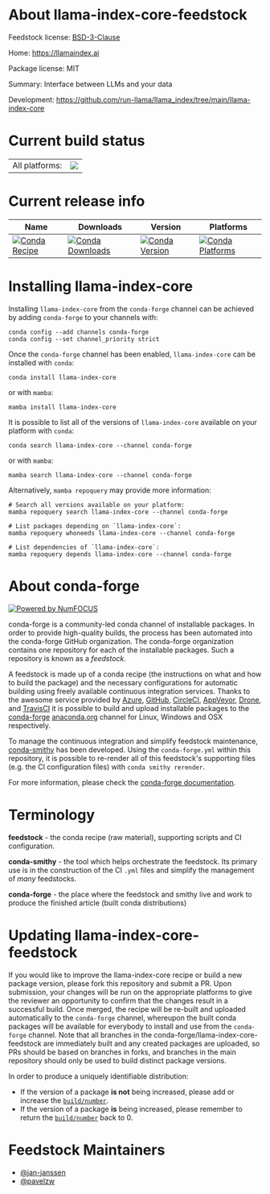 About llama-index-core-feedstock
================================

Feedstock license: [BSD-3-Clause](https://github.com/conda-forge/llama-index-core-feedstock/blob/main/LICENSE.txt)

Home: https://llamaindex.ai

Package license: MIT

Summary: Interface between LLMs and your data

Development: https://github.com/run-llama/llama_index/tree/main/llama-index-core

Current build status
====================


<table><tr><td>All platforms:</td>
    <td>
      <a href="https://dev.azure.com/conda-forge/feedstock-builds/_build/latest?definitionId=21590&branchName=main">
        <img src="https://dev.azure.com/conda-forge/feedstock-builds/_apis/build/status/llama-index-core-feedstock?branchName=main">
      </a>
    </td>
  </tr>
</table>

Current release info
====================

| Name | Downloads | Version | Platforms |
| --- | --- | --- | --- |
| [![Conda Recipe](https://img.shields.io/badge/recipe-llama--index--core-green.svg)](https://anaconda.org/conda-forge/llama-index-core) | [![Conda Downloads](https://img.shields.io/conda/dn/conda-forge/llama-index-core.svg)](https://anaconda.org/conda-forge/llama-index-core) | [![Conda Version](https://img.shields.io/conda/vn/conda-forge/llama-index-core.svg)](https://anaconda.org/conda-forge/llama-index-core) | [![Conda Platforms](https://img.shields.io/conda/pn/conda-forge/llama-index-core.svg)](https://anaconda.org/conda-forge/llama-index-core) |

Installing llama-index-core
===========================

Installing `llama-index-core` from the `conda-forge` channel can be achieved by adding `conda-forge` to your channels with:

```
conda config --add channels conda-forge
conda config --set channel_priority strict
```

Once the `conda-forge` channel has been enabled, `llama-index-core` can be installed with `conda`:

```
conda install llama-index-core
```

or with `mamba`:

```
mamba install llama-index-core
```

It is possible to list all of the versions of `llama-index-core` available on your platform with `conda`:

```
conda search llama-index-core --channel conda-forge
```

or with `mamba`:

```
mamba search llama-index-core --channel conda-forge
```

Alternatively, `mamba repoquery` may provide more information:

```
# Search all versions available on your platform:
mamba repoquery search llama-index-core --channel conda-forge

# List packages depending on `llama-index-core`:
mamba repoquery whoneeds llama-index-core --channel conda-forge

# List dependencies of `llama-index-core`:
mamba repoquery depends llama-index-core --channel conda-forge
```


About conda-forge
=================

[![Powered by
NumFOCUS](https://img.shields.io/badge/powered%20by-NumFOCUS-orange.svg?style=flat&colorA=E1523D&colorB=007D8A)](https://numfocus.org)

conda-forge is a community-led conda channel of installable packages.
In order to provide high-quality builds, the process has been automated into the
conda-forge GitHub organization. The conda-forge organization contains one repository
for each of the installable packages. Such a repository is known as a *feedstock*.

A feedstock is made up of a conda recipe (the instructions on what and how to build
the package) and the necessary configurations for automatic building using freely
available continuous integration services. Thanks to the awesome service provided by
[Azure](https://azure.microsoft.com/en-us/services/devops/), [GitHub](https://github.com/),
[CircleCI](https://circleci.com/), [AppVeyor](https://www.appveyor.com/),
[Drone](https://cloud.drone.io/welcome), and [TravisCI](https://travis-ci.com/)
it is possible to build and upload installable packages to the
[conda-forge](https://anaconda.org/conda-forge) [anaconda.org](https://anaconda.org/)
channel for Linux, Windows and OSX respectively.

To manage the continuous integration and simplify feedstock maintenance,
[conda-smithy](https://github.com/conda-forge/conda-smithy) has been developed.
Using the ``conda-forge.yml`` within this repository, it is possible to re-render all of
this feedstock's supporting files (e.g. the CI configuration files) with ``conda smithy rerender``.

For more information, please check the [conda-forge documentation](https://conda-forge.org/docs/).

Terminology
===========

**feedstock** - the conda recipe (raw material), supporting scripts and CI configuration.

**conda-smithy** - the tool which helps orchestrate the feedstock.
                   Its primary use is in the construction of the CI ``.yml`` files
                   and simplify the management of *many* feedstocks.

**conda-forge** - the place where the feedstock and smithy live and work to
                  produce the finished article (built conda distributions)


Updating llama-index-core-feedstock
===================================

If you would like to improve the llama-index-core recipe or build a new
package version, please fork this repository and submit a PR. Upon submission,
your changes will be run on the appropriate platforms to give the reviewer an
opportunity to confirm that the changes result in a successful build. Once
merged, the recipe will be re-built and uploaded automatically to the
`conda-forge` channel, whereupon the built conda packages will be available for
everybody to install and use from the `conda-forge` channel.
Note that all branches in the conda-forge/llama-index-core-feedstock are
immediately built and any created packages are uploaded, so PRs should be based
on branches in forks, and branches in the main repository should only be used to
build distinct package versions.

In order to produce a uniquely identifiable distribution:
 * If the version of a package **is not** being increased, please add or increase
   the [``build/number``](https://docs.conda.io/projects/conda-build/en/latest/resources/define-metadata.html#build-number-and-string).
 * If the version of a package **is** being increased, please remember to return
   the [``build/number``](https://docs.conda.io/projects/conda-build/en/latest/resources/define-metadata.html#build-number-and-string)
   back to 0.

Feedstock Maintainers
=====================

* [@jan-janssen](https://github.com/jan-janssen/)
* [@pavelzw](https://github.com/pavelzw/)

